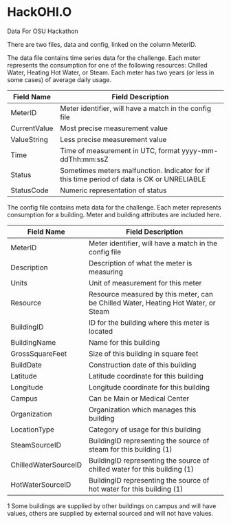 # HackOHI.O
Data For OSU Hackathon

There are two files, data and config, linked on the column MeterID.


The data file contains time series data for the challenge. Each meter represents the consumption for one of the following resources: Chilled Water, Heating Hot Water, or Steam. Each meter has two years (or less in some cases) of average daily usage.

Field Name | Field Description
---------- | -----------------
MeterID |              Meter identifier, will have a match in the config file
CurrentValue |         Most precise measurement value
ValueString |          Less precise measurement value
Time |                 Time of measurement in UTC, format yyyy-mm-ddThh:mm:ssZ
Status |               Sometimes meters malfunction. Indicator for if this time period of data is OK or UNRELIABLE
StatusCode |           Numeric representation of status
                      

The config file contains meta data for the challenge. Each meter represents consumption for a building. Meter and building attributes are included here.
          
Field Name | Field Description
---------- | -----------------
MeterID |              Meter identifier, will have a match in the config file
Description |          Description of what the meter is measuring
Units |                Unit of measurement for this meter
Resource |             Resource measured by this meter, can be Chilled Water, Heating Hot Water, or Steam
BuildingID |           ID for the building where this meter is located
BuildingName |         Name for this building
GrossSquareFeet |      Size of this building in square feet
BuildDate |            Construction date of this building
Latitude |             Latitude coordinate for this building
Longitude |            Longitude coordinate for this building
Campus |               Can be Main or Medical Center
Organization |         Organization which manages this building
LocationType |         Category of usage for this building
SteamSourceID |        BuildingID representing the source of steam for this building (1)
ChilledWaterSourceID | BuildingID representing the source of chilled water for this building (1)
HotWaterSourceID |     BuildingID representing the source of hot water for this building (1)

1 Some buildings are supplied by other buildings on campus and will have values, others are supplied by external sourced and will not have values.

